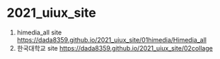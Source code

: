 # 2021_uiux_site
1. himedia_all site https://dada8359.github.io/2021_uiux_site/01himedia/Himedia_all
1. 한국대학교 site https://dada8359.github.io/2021_uiux_site/02collage
